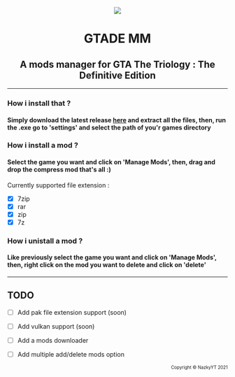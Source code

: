 <p align="center"><img src="https://torrentino.su/uploads/posts/2021-11/thumbs/grand-theft-auto-the-trilogy-the-definitive-edition-v-114296-2021-pc-repack-ot-decepticon-1.png" ...></p>
<h1 align="center">
GTADE MM
</h1>
<h2 align="center">
A mods manager for GTA The Triology : The Definitive Edition
</h2>

------------

### How i install that ?
#### Simply download the latest release [here](https://github.com/Nazky/GTADEMM/releases/latest) and extract all the files, then, run the .exe go to 'settings' and select the path of you'r games directory

### How i install a mod ?
#### Select the game you want and click on 'Manage Mods', then, drag and drop the compress mod that's all :)

Currently supported file extension :

- [x] 7zip
- [x] rar
- [x] zip
- [x] 7z

### How i unistall a mod ?
#### Like previously select the game you want and click on 'Manage Mods', then, right click on the mod you want to delete and click on 'delete'

---

## TODO

- [ ] Add pak file extension support (soon)
- [ ] Add vulkan support (soon)
- [ ] Add a mods downloader
- [ ] Add multiple add/delete mods option





<p align="right"> <font size="1"> Copyright © NazkyYT 2021 </p>


